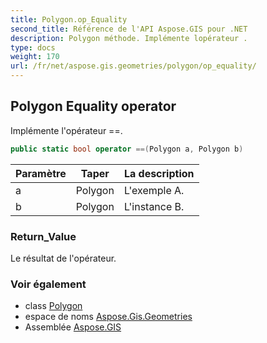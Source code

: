 ```yaml
---
title: Polygon.op_Equality
second_title: Référence de l'API Aspose.GIS pour .NET
description: Polygon méthode. Implémente lopérateur .
type: docs
weight: 170
url: /fr/net/aspose.gis.geometries/polygon/op_equality/
---
```

## Polygon Equality operator

Implémente l'opérateur ==.

```csharp
public static bool operator ==(Polygon a, Polygon b)
```

| Paramètre | Taper | La description |
| --- | --- | --- |
| a | Polygon | L'exemple A. |
| b | Polygon | L'instance B. |

### Return_Value

Le résultat de l'opérateur.

### Voir également

* class [Polygon](../)
* espace de noms [Aspose.Gis.Geometries](../../polygon/)
* Assemblée [Aspose.GIS](../../../)


